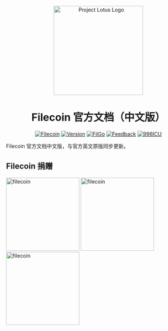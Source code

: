 <p style="text-align: center;">
  <a href="https://docs.filecoin.io/" title="Filecoin Docs">
    <img src="https://www.lvzy.pro/img/filgo-logo.svg" alt="Project Lotus Logo" width="244" />
  </a>
</p>

<h1 style="text-align: center;">Filecoin 官方文档（中文版）</h1>

<p style="text-align: center;">
  <a href="https://filecoin.filgo.info/"><img alt="Filecoin" src="https://badges.chfse.com/badge/访问-Filecoin-blue.svg"></a>
  <a href="https://filecoin.filgo.info/"><img alt="Version" src="https://badges.chfse.com/badge/dynamic/json?color=green&label=%E7%89%88%E6%9C%AC&prefix=v&query=data.filecoin&suffix=-Beta1&url=https%3A%2F%2Fmock.chfse.com%2Fmock%2F60398a750d7fa40022f73640%2Ffilgo%2Fversion"></a>
  <a href="https://www.filgo.info/"><img alt="FilGo" src="https://badges.chfse.com/badge/社区-FilGo-blue.svg"></a>
  <a href="https://feedback.chfse.com/"><img alt="Feedback" src="https://badges.chfse.com/badge/反馈-Feedback-3eaf7c.svg"></a>
  <a href="https://996.icu"><img alt="996ICU" src="https://badges.chfse.com/badge/链接-996ICU-red.svg"></a>
</p>

Filecoin 官方文档中文版，与官方英文原版同步更新。

## Filecoin 捐赠

<img src="https://www.lvzy.pro/img/qr-fil.png" width = "200" alt="filecoin"/>
<img src="https://www.lvzy.pro/img/qr-btc.png" width = "200" alt="filecoin"/>
<img src="https://www.lvzy.pro/img/qr-alipay.png" width = "200" alt="filecoin"/>
